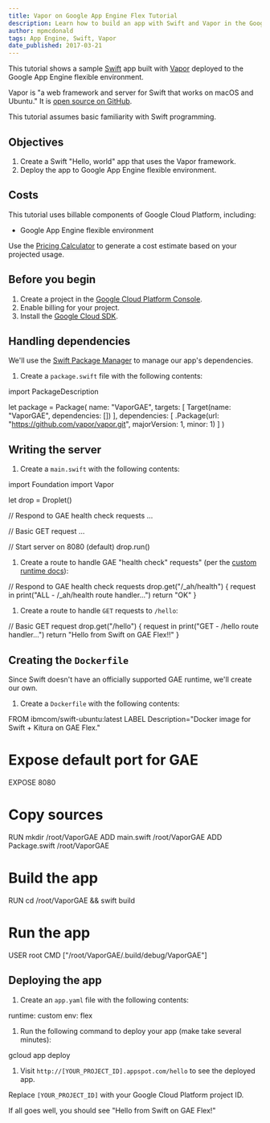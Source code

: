 ```yaml
---
title: Vapor on Google App Engine Flex Tutorial
description: Learn how to build an app with Swift and Vapor in the Google App Engine flexible environment.
author: mpmcdonald
tags: App Engine, Swift, Vapor
date_published: 2017-03-21
---
```

This tutorial shows a sample [Swift][swift] app built with [Vapor][vapor]
deployed to the Google App Engine flexible environment.

Vapor is "a web framework and server for Swift that works on macOS and Ubuntu."
It is [open source on GitHub][vapor-github].

This tutorial assumes basic familiarity with Swift programming.

[swift]: http://swift.org
[vapor]: https://vapor.codes
[vapor-github]: https://github.com/vapor/vapor

## Objectives

1. Create a Swift "Hello, world" app that uses the Vapor framework.
1. Deploy the app to Google App Engine flexible environment.

## Costs

This tutorial uses billable components of Google Cloud Platform, including:

- Google App Engine flexible environment

Use the [Pricing Calculator][pricing] to generate a cost estimate based on your
projected usage.

[pricing]: https://cloud.google.com/products/calculator

## Before you begin

1.  Create a project in the [Google Cloud Platform Console][console].
1.  Enable billing for your project.
1.  Install the [Google Cloud SDK][cloud-sdk].

[console]: https://console.cloud.google.com/
[cloud-sdk]: https://cloud.google.com/sdk/

## Handling dependencies

We'll use the [Swift Package Manager][spm] to manage our app's dependencies.

1.  Create a `package.swift` file with the following contents:

import PackageDescription

let package = Package(
    name: "VaporGAE",
    targets: [
        Target(name: "VaporGAE", dependencies: [])
    ],
    dependencies: [
        .Package(url: "https://github.com/vapor/vapor.git", majorVersion: 1, minor: 1)
    ]
)

[spm]: https://github.com/apple/swift-package-manager

## Writing the server

1.  Create a `main.swift` with the following contents:

import Foundation
import Vapor

let drop = Droplet()

// Respond to GAE health check requests
...

// Basic GET request
...

// Start server on 8080 (default)
drop.run()


1.  Create a route to handle GAE "health check" requests" (per the [custom runtime docs][custom-runtime]):

// Respond to GAE health check requests
drop.get("/_ah/health") { request in
    print("ALL - /_ah/health route handler...")
    return "OK"
}

1.  Create a route to handle `GET` requests to `/hello`:

// Basic GET request
drop.get("/hello") { request in
    print("GET - /hello route handler...")
    return "Hello from Swift on GAE Flex!!"
}

[custom-runtime]: https://cloud.google.com/appengine/docs/flexible/custom-runtimes/build#lifecycle_events

## Creating the `Dockerfile`

Since Swift doesn't have an officially supported GAE runtime, we'll create our
own.

1.  Create a `Dockerfile` with the following contents:

FROM ibmcom/swift-ubuntu:latest
LABEL Description="Docker image for Swift + Kitura on GAE Flex."

# Expose default port for GAE
EXPOSE 8080

# Copy sources
RUN mkdir /root/VaporGAE
ADD main.swift /root/VaporGAE
ADD Package.swift /root/VaporGAE

# Build the app
RUN cd /root/VaporGAE && swift build

# Run the app
USER root
CMD ["/root/VaporGAE/.build/debug/VaporGAE"]

## Deploying the app

1.  Create an `app.yaml` file with the following contents:

runtime: custom
env: flex

1.  Run the following command to deploy your app (make take several minutes):

gcloud app deploy

1.  Visit `http://[YOUR_PROJECT_ID].appspot.com/hello` to see the deployed app.

Replace `[YOUR_PROJECT_ID]` with your Google Cloud Platform project ID.

If all goes well, you should see "Hello from Swift on GAE Flex!"
